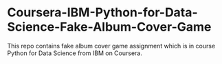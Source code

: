 # Coursera-IBM-Python-for-Data-Science-Fake-Album-Cover-Game
This repo contains fake album cover game assignment which is in course Python for Data Science from IBM on Coursera.
